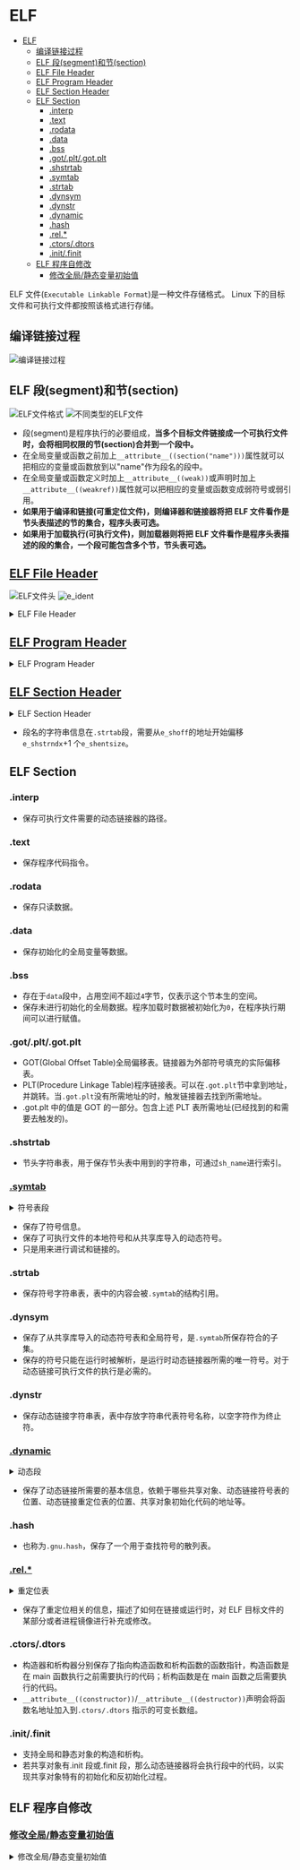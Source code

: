 # ELF

- [ELF](#elf)
  - [编译链接过程](#编译链接过程)
  - [ELF 段(segment)和节(section)](#elf-段segment和节section)
  - [ELF File Header](#elf-file-header)
  - [ELF Program Header](#elf-program-header)
  - [ELF Section Header](#elf-section-header)
  - [ELF Section](#elf-section)
    - [.interp](#interp)
    - [.text](#text)
    - [.rodata](#rodata)
    - [.data](#data)
    - [.bss](#bss)
    - [.got/.plt/.got.plt](#gotpltgotplt)
    - [.shstrtab](#shstrtab)
    - [.symtab](#symtab)
    - [.strtab](#strtab)
    - [.dynsym](#dynsym)
    - [.dynstr](#dynstr)
    - [.dynamic](#dynamic)
    - [.hash](#hash)
    - [.rel.\*](#rel)
    - [.ctors/.dtors](#ctorsdtors)
    - [.init/.finit](#initfinit)
  - [ELF 程序自修改](#elf-程序自修改)
    - [修改全局/静态变量初始值](#修改全局静态变量初始值)

ELF 文件(`Executable Linkable Format`)是一种文件存储格式。
Linux 下的目标文件和可执行文件都按照该格式进行存储。

## 编译链接过程

![编译链接过程](https://github.com/gongluck/images/blob/main/cpp/编译链接过程.png)

## ELF 段(segment)和节(section)

![ELF文件格式](https://github.com/gongluck/images/blob/main/cpp/ELF文件格式.png)
![不同类型的ELF文件](https://github.com/gongluck/images/blob/main/cpp/不同类型的ELF文件.png)

- 段(segment)是程序执行的必要组成，**当多个目标文件链接成一个可执行文件时，会将相同权限的节(section)合并到一个段中。**
- 在全局变量或函数之前加上`__attribute__((section("name")))`属性就可以把相应的变量或函数放到以"name"作为段名的段中。
- 在全局变量或函数定义时加上`__attribute__((weak))`或声明时加上`__attribute__((weakref))`属性就可以把相应的变量或函数变成弱符号或弱引用。
- **如果用于编译和链接(可重定位文件)，则编译器和链接器将把 ELF 文件看作是节头表描述的节的集合，程序头表可选。**
- **如果用于加载执行(可执行文件)，则加载器则将把 ELF 文件看作是程序头表描述的段的集合，一个段可能包含多个节，节头表可选。**

## [ELF File Header](https://github.com/gongluck/sourcecode/blob/main/linux-3.10/include/uapi/linux/elf.h#L210)

![ELF文件头](https://github.com/gongluck/images/blob/main/elf/elf_header.png)
![e_ident](https://github.com/gongluck/images/blob/main/elf/e_ident.png)

<details>
<summary>ELF File Header</summary>

```C++
#define EI_NIDENT 16

typedef struct elf32_hdr // elf文件头
{
  unsigned char e_ident[EI_NIDENT];     // elf文件标识
  Elf32_Half e_type;                    // elf文件类型
  Elf32_Half e_machine;                 // elf文件机器架构
  Elf32_Word e_version;                 // elf文件版本号
  Elf32_Addr e_entry; /* Entry point */ // elf执行入口点
  Elf32_Off e_phoff;                    // program header table的偏移
  Elf32_Off e_shoff;                    // section header table的偏移
  Elf32_Word e_flags;                   // 特定于处理器的标志
  Elf32_Half e_ehsize;                  // ELF文件头的大小，32位ELF是52字节，64位是64字节
  Elf32_Half e_phentsize;               // program header table中每个入口的大小
  Elf32_Half e_phnum;                   // program header table的入口个数
  Elf32_Half e_shentsize;               // section header table中每个入口的大小
  Elf32_Half e_shnum;                   // section header table的入口个数
  Elf32_Half e_shstrndx;                // section header table中字符串段(.shstrtab)的索引
} Elf32_Ehdr;

typedef struct elf64_hdr
{
  unsigned char e_ident[EI_NIDENT]; /* ELF "magic number" */
  Elf64_Half e_type;
  Elf64_Half e_machine;
  Elf64_Word e_version;
  Elf64_Addr e_entry; /* Entry point virtual address */
  Elf64_Off e_phoff;  /* Program header table file offset */
  Elf64_Off e_shoff;  /* Section header table file offset */
  Elf64_Word e_flags;
  Elf64_Half e_ehsize;
  Elf64_Half e_phentsize;
  Elf64_Half e_phnum;
  Elf64_Half e_shentsize;
  Elf64_Half e_shnum;
  Elf64_Half e_shstrndx;
} Elf64_Ehdr;
```

</details>

## [ELF Program Header](https://github.com/gongluck/sourcecode/blob/main/linux-3.10/include/uapi/linux/elf.h#L247)

<details>
<summary>ELF Program Header</summary>

```C++
// 程序头权限属性
/* These constants define the permissions on sections in the program
   header, p_flags. */
#define PF_R 0x4 // 可读
#define PF_W 0x2 // 可写
#define PF_X 0x1 // 可运行

typedef struct elf32_phdr // elf程序头表 segment
{
  Elf32_Word p_type;   // 段类型 PT_XXX
  Elf32_Off p_offset;  // 段在内存映像(虚拟内存基址)的偏移
  Elf32_Addr p_vaddr;  // 虚拟地址空间
  Elf32_Addr p_paddr;  // 物理装载地址
  Elf32_Word p_filesz; // 段文件长度
  Elf32_Word p_memsz;  // 段虚拟空间长度
  Elf32_Word p_flags;  // 权限属性
  Elf32_Word p_align;  // 对齐幂数
} Elf32_Phdr;

typedef struct elf64_phdr
{
  Elf64_Word p_type;
  Elf64_Word p_flags;
  Elf64_Off p_offset;   /* Segment file offset */
  Elf64_Addr p_vaddr;   /* Segment virtual address */
  Elf64_Addr p_paddr;   /* Segment physical address */
  Elf64_Xword p_filesz; /* Segment size in file */
  Elf64_Xword p_memsz;  /* Segment size in memory */
  Elf64_Xword p_align;  /* Segment alignment, file & memory */
} Elf64_Phdr;
```

</details>

## [ELF Section Header](https://github.com/gongluck/sourcecode/blob/main/linux-3.10/include/uapi/linux/elf.h#L312)

<details>
<summary>ELF Section Header</summary>

```C++
typedef struct elf32_shdr // elf段表描述结构
{
  Elf32_Word sh_name;      //.shstrtab中的索引
  Elf32_Word sh_type;      // 段类型
  Elf32_Word sh_flags;     // 段标志
  Elf32_Addr sh_addr;      // 段虚拟地址
  Elf32_Off sh_offset;     // 段在文件中的偏移
  Elf32_Word sh_size;      // 段大小
  Elf32_Word sh_link;      // 段使用的字符串表或符号表在段表中的索引
  Elf32_Word sh_info;      // 重定位表所作用的段在段表中的索引
  Elf32_Word sh_addralign; // 段对齐 2的n次幂
  Elf32_Word sh_entsize;   // 段中每项大小(如果可用)
} Elf32_Shdr;

typedef struct elf64_shdr
{
  Elf64_Word sh_name;       /* Section name, index in string tbl */
  Elf64_Word sh_type;       /* Type of section */
  Elf64_Xword sh_flags;     /* Miscellaneous section attributes */
  Elf64_Addr sh_addr;       /* Section virtual addr at execution */
  Elf64_Off sh_offset;      /* Section file offset */
  Elf64_Xword sh_size;      /* Size of section in bytes */
  Elf64_Word sh_link;       /* Index of another section */
  Elf64_Word sh_info;       /* Additional section information */
  Elf64_Xword sh_addralign; /* Section alignment */
  Elf64_Xword sh_entsize;   /* Entry size if section holds table */
} Elf64_Shdr;
```

</details>

- 段名的字符串信息在`.strtab`段，需要从`e_shoff`的地址开始偏移`e_shstrndx`+1 个`e_shentsize`。

## ELF Section

### .interp

- 保存可执行文件需要的动态链接器的路径。

### .text

- 保存程序代码指令。

### .rodata

- 保存只读数据。

### .data

- 保存初始化的全局变量等数据。

### .bss

- 存在于`data`段中，占用空间不超过`4`字节，仅表示这个节本生的空间。
- 保存未进行初始化的全局数据。程序加载时数据被初始化为`0`，在程序执行期间可以进行赋值。

### .got/.plt/.got.plt

- GOT(Global Offset Table)全局偏移表。链接器为外部符号填充的实际偏移表。
- PLT(Procedure Linkage Table)程序链接表。可以在`.got.plt`节中拿到地址，并跳转。当`.got.plt`没有所需地址的时，触发链接器去找到所需地址。
- .got.plt 中的值是 GOT 的一部分。包含上述 PLT 表所需地址(已经找到的和需要去触发的)。

### .shstrtab

- 节头字符串表，用于保存节头表中用到的字符串，可通过`sh_name`进行索引。

### [.symtab](https://github.com/gongluck/sourcecode/blob/main/linux-3.10/include/uapi/linux/elf.h#L190)

<details>
<summary>符号表段</summary>

```C++
typedef struct elf32_sym // 符号表结构
{
  Elf32_Word st_name;     // 字符串表中的索引
  Elf32_Addr st_value;    // 符号值 绝对值或在段中偏移的地址值
  Elf32_Word st_size;     // 符号大小
  unsigned char st_info;  // 低4位标识符号类型 高4位标识绑定信息
  unsigned char st_other; // 0
  Elf32_Half st_shndx;    // 符号所在的段
} Elf32_Sym;

typedef struct elf64_sym
{
  Elf64_Word st_name;     /* Symbol name, index in string tbl */
  unsigned char st_info;  /* Type and binding attributes */
  unsigned char st_other; /* No defined meaning, 0 */
  Elf64_Half st_shndx;    /* Associated section index */
  Elf64_Addr st_value;    /* Value of the symbol */
  Elf64_Xword st_size;    /* Associated symbol size */
} Elf64_Sym;
```

</details>

- 保存了符号信息。
- 保存了可执行文件的本地符号和从共享库导入的动态符号。
- 只是用来进行调试和链接的。

### .strtab

- 保存符号字符串表，表中的内容会被`.symtab`的结构引用。

### .dynsym

- 保存了从共享库导入的动态符号表和全局符号，是`.symtab`所保存符合的子集。
- 保存的符号只能在运行时被解析，是运行时动态链接器所需的唯一符号。对于动态链接可执行文件的执行是必需的。

### .dynstr

- 保存动态链接字符串表，表中存放字符串代表符号名称，以空字符作为终止符。

### [.dynamic](https://github.com/gongluck/sourcecode/blob/main/linux-3.10/include/uapi/linux/elf.h#L137)

<details>
<summary>动态段</summary>

```C++
typedef struct dynamic // .dynamic段节点结构
{
  Elf32_Sword d_tag; // 类型标识 DT_XXX
  union
  {
    Elf32_Sword d_val; // 值
    Elf32_Addr d_ptr;  // 地址
  } d_un;
} Elf32_Dyn;

typedef struct
{
  Elf64_Sxword d_tag; /* entry tag value */
  union
  {
    Elf64_Xword d_val;
    Elf64_Addr d_ptr;
  } d_un;
} Elf64_Dyn;
```

</details>

- 保存了动态链接所需要的基本信息，依赖于哪些共享对象、动态链接符号表的位置、动态链接重定位表的位置、共享对象初始化代码的地址等。

### .hash

- 也称为`.gnu.hash`，保存了一个用于查找符号的散列表。

### [.rel.\*](https://github.com/gongluck/sourcecode/blob/main/linux-3.10/include/uapi/linux/elf.h#L157)

<details>
<summary>重定位表</summary>

```C++
/* The following are used with relocations */ // 提取符号重定位信息
#define ELF32_R_SYM(x) ((x) >> 8)             // 提取符号重定位绑定信息
#define ELF32_R_TYPE(x) ((x)&0xff)            // 提取符号重定位类型

#define ELF64_R_SYM(i) ((i) >> 32)
#define ELF64_R_TYPE(i) ((i)&0xffffffff)

typedef struct elf32_rel // 重定位表入口结构
{
  Elf32_Addr r_offset; // 段偏移或虚拟地址
  Elf32_Word r_info;   // 低8位标识入口类型 高24位标识入口符号在符号表的下标
} Elf32_Rel;

typedef struct elf64_rel
{
  Elf64_Addr r_offset; /* Location at which to apply the action */
  Elf64_Xword r_info;  /* index and type of relocation */
} Elf64_Rel;

typedef struct elf32_rela // 重定位表入口结构
{
  Elf32_Addr r_offset;  // 段偏移或虚拟地址
  Elf32_Word r_info;    // 低8位标识入口类型 高24位标识入口符号在符号表的下标
  Elf32_Sword r_addend; // 辅助计算修订值 某些指令使用的是下一条指令的地址作为偏移寻址，则可以将这部分的偏移信息放在r_addend里面
} Elf32_Rela;

typedef struct elf64_rela
{
  Elf64_Addr r_offset;   /* Location at which to apply the action */
  Elf64_Xword r_info;    /* index and type of relocation */
  Elf64_Sxword r_addend; /* Constant addend used to compute value */
} Elf64_Rela;
```

</details>

- 保存了重定位相关的信息，描述了如何在链接或运行时，对 ELF 目标文件的某部分或者进程镜像进行补充或修改。

### .ctors/.dtors

- 构造器和析构器分别保存了指向构造函数和析构函数的函数指针，构造函数是在 main 函数执行之前需要执行的代码；析构函数是在 main 函数之后需要执行的代码。
- `__attribute__((constructor))`/`__attribute__((destructor))`声明会将函数名地址加入到`.ctors/.dtors` 指示的可变长数组。

### .init/.finit

- 支持全局和静态对象的构造和析构。
- 若共享对象有.init 段或.finit 段，那么动态链接器将会执行段中的代码，以实现共享对象特有的初始化和反初始化过程。

## ELF 程序自修改

### [修改全局/静态变量初始值](../code/elf/global.cpp)

<details>
<summary>修改全局/静态变量初始值</summary>

```C++
/*
 * @Author: gongluck
 * @Date: 2022-04-14 10:49:56
 * @Last Modified by: gongluck
 * @Last Modified time: 2023-01-06 17:27:16
 */

// application rewrite it`s global variable via shell tools
#include <stdio.h>
#include <stdlib.h>
#define NAME2STR(name) (#name)
int GGG = 1;
int test()
{
  static int SSS = 100;
  printf("%d\n", SSS);
  return SSS;
}
int main(int argc, char *argv[])
{
  if (argc == 3)
  {
    int n = atoi(argv[2]);
    FILE *fp = fopen(argv[0], "r+b");
    fseek(fp, atoi(argv[1]), SEEK_SET);
    fwrite(&n, 4, 1, fp);
    fclose(fp);
  }
  else
  {
    printf("%s\n", argv[0]);
    printf("%d\n", GGG);
    test();
    srand(GGG);
    GGG = rand();
    char buf[1024] = {0};
    // readelf -s a.out | grep GGG
    // readelf -S a.out
    // hexdump a.out -C -s 0x3014 -n 4
    sprintf(buf, "%s $(expr `printf %%d 0x$(readelf -s %s | grep %s | awk '{print $2}')` - `printf %%d 0x$(readelf -S %s | grep \" .data \" | awk '{print $4}')` + `printf %%d 0x$(readelf -S %s | grep \" .data \" | awk '{print $5}')`) %d",
            argv[0], argv[0], NAME2STR(GGG), argv[0], argv[0], GGG);
    system(buf);
    srand(GGG);
    GGG = rand();
    // rewrite static variable
    sprintf(buf, "%s $(expr `printf %%d 0x$(readelf -s %s | grep %s | awk '{print $2}')` - `printf %%d 0x$(readelf -S %s | grep \" .data \" | awk '{print $4}')` + `printf %%d 0x$(readelf -S %s | grep \" .data \" | awk '{print $5}')`) %d",
            argv[0], argv[0], NAME2STR(SSS), argv[0], argv[0], GGG);
    system(buf);
  }
  return 0;
}
```

</details>
